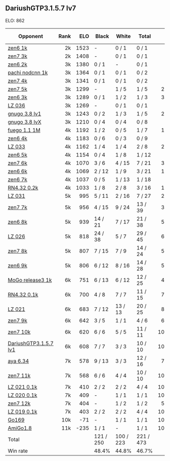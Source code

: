## DariushGTP3.1.5.7 lv7 ##

ELO: 862

Opponent | Rank | ELO | Black | White | Total | Win rate
---------|-----:|----:|-------|-------|-------|-------:
[zen6 1k](zen6%201k.md) | 2k | 1523 | - | 0 / 1 | 0 / 1 | 0.0%
[zen7 3k](zen7%203k.md) | 2k | 1408 | - | 0 / 1 | 0 / 1 | 0.0%
[zen6 2k](zen6%202k.md) | 3k | 1380 | 0 / 1 | - | 0 / 1 | 0.0%
[pachi nodcnn 1k](pachi%20nodcnn%201k.md) | 3k | 1364 | 0 / 1 | 0 / 1 | 0 / 2 | 0.0%
[zen7 4k](zen7%204k.md) | 3k | 1341 | 0 / 1 | 0 / 1 | 0 / 2 | 0.0%
[zen7 5k](zen7%205k.md) | 3k | 1299 | - | 1 / 5 | 1 / 5 | 20.0%
[zen6 3k](zen6%203k.md) | 3k | 1289 | 0 / 1 | 1 / 2 | 1 / 3 | 33.3%
[LZ 036](LZ%20036.md) | 3k | 1269 | - | 0 / 1 | 0 / 1 | 0.0%
[gnugo 3.8 lv1](gnugo%203.8%20lv1.md) | 3k | 1243 | 0 / 2 | 1 / 3 | 1 / 5 | 20.0%
[gnugo 3.8 lvX](gnugo%203.8%20lvX.md) | 3k | 1210 | 0 / 4 | 0 / 4 | 0 / 8 | 0.0%
[fuego 1.1 1M](fuego%201.1%201M.md) | 4k | 1192 | 1 / 2 | 0 / 5 | 1 / 7 | 14.3%
[zen6 4k](zen6%204k.md) | 4k | 1183 | 0 / 6 | 0 / 3 | 0 / 9 | 0.0%
[LZ 033](LZ%20033.md) | 4k | 1162 | 1 / 4 | 1 / 4 | 2 / 8 | 25.0%
[zen6 5k](zen6%205k.md) | 4k | 1154 | 0 / 4 | 1 / 8 | 1 / 12 | 8.3%
[zen7 6k](zen7%206k.md) | 4k | 1070 | 3 / 6 | 4 / 15 | 7 / 21 | 33.3%
[zen6 6k](zen6%206k.md) | 4k | 1069 | 2 / 12 | 1 / 9 | 3 / 21 | 14.3%
[zen6 7k](zen6%207k.md) | 4k | 1037 | 0 / 5 | 1 / 13 | 1 / 18 | 5.6%
[RN4.32 0.2k](RN4.32%200.2k.md) | 4k | 1033 | 1 / 8 | 2 / 8 | 3 / 16 | 18.8%
[LZ 031](LZ%20031.md) | 5k | 995 | 5 / 11 | 2 / 16 | 7 / 27 | 25.9%
[zen7 7k](zen7%207k.md) | 5k | 956 | 4 / 15 | 9 / 24 | 13 / 39 | 33.3%
[zen6 8k](zen6%208k.md) | 5k | 939 | 14 / 21 | 7 / 17 | 21 / 38 | 55.3%
[LZ 026](LZ%20026.md) | 5k | 818 | 24 / 38 | 5 / 7 | 29 / 45 | 64.4%
[zen7 8k](zen7%208k.md) | 5k | 807 | 7 / 15 | 7 / 9 | 14 / 24 | 58.3%
[zen6 9k](zen6%209k.md) | 5k | 806 | 6 / 12 | 8 / 16 | 14 / 28 | 50.0%
[MoGo release3 1k](MoGo%20release3%201k.md) | 6k | 751 | 6 / 13 | 6 / 12 | 12 / 25 | 48.0%
[RN4.32 0.1k](RN4.32%200.1k.md) | 6k | 700 | 4 / 8 | 7 / 7 | 11 / 15 | 73.3%
[LZ 021](LZ%20021.md) | 6k | 683 | 7 / 12 | 13 / 13 | 20 / 25 | 80.0%
[zen7 9k](zen7%209k.md) | 6k | 642 | 3 / 5 | 1 / 1 | 4 / 6 | 66.7%
[zen7 10k](zen7%2010k.md) | 6k | 620 | 6 / 6 | 5 / 5 | 11 / 11 | 100.0%
[DariushGTP3.1.5.7 lv1](DariushGTP3.1.5.7%20lv1.md) | 6k | 608 | 7 / 7 | 3 / 3 | 10 / 10 | 100.0%
[aya 6.34](aya%206.34.md) | 7k | 578 | 9 / 13 | 3 / 3 | 12 / 16 | 75.0%
[zen7 11k](zen7%2011k.md) | 7k | 568 | 6 / 6 | 4 / 4 | 10 / 10 | 100.0%
[LZ 021 0.1k](LZ%20021%200.1k.md) | 7k | 410 | 2 / 2 | 2 / 2 | 4 / 4 | 100.0%
[LZ 020 0.1k](LZ%20020%200.1k.md) | 7k | 409 | - | 1 / 1 | 1 / 1 | 100.0%
[zen7 12k](zen7%2012k.md) | 7k | 404 | - | 1 / 2 | 1 / 2 | 50.0%
[LZ 019 0.1k](LZ%20019%200.1k.md) | 7k | 403 | 2 / 2 | 2 / 2 | 4 / 4 | 100.0%
[Go169](Go169.md) | 10k | -71 | - | 1 / 1 | 1 / 1 | 100.0%
[AmiGo1.8](AmiGo1.8.md) | 11k | -235 | 1 / 1 | - | 1 / 1 | 100.0%
Total | | | 121 / 250 | 100 / 223 | 221 / 473 | 
Win rate| | | 48.4% | 44.8% | 46.7% | 
